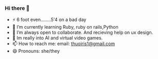 ### Hi there 👋

- ⚡ 6 foot even........5'4 on a bad day
- 🌱 I’m currently learning Ruby, ruby on rails,Python
- 🤔 I’m always open to collaborate. And recieving help on ux design.
- 🧿 Im really into AI and virtual video games.
- 📫 How to reach me: email: thuoiris1@gmail.com
- 😄 Pronouns: she/they

